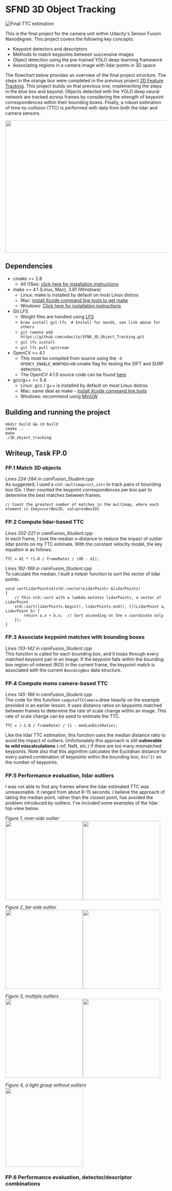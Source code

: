 # SFND 3D Object Tracking

![Final TTC estimation](results/ttc_estimation.png)

This is the final project for the camera unit within Udacity's Sensor Fusion Nanodegree. This project covers the following key concepts:
- Keypoint detectors and descriptors
- Methods to match keypoints between successive images
- Object detection using the pre-trained YOLO deep-learning framework
- Associating regions in a camera image with lidar points in 3D space

The flowchart below provides an overview of the final project structure. The steps in the orange box were completed in the previous project [2D Feature Tracking](https://github.com/walkerbrown/sfnd-camera-2d). This project builds on that previous one, implementing the steps in the blue box and beyond. Objects detected with the YOLO deep neural network are tracked across frames by considering the strength of keypoint correspondences within their bounding boxes. Finally, a robust estimation of time-to-collision (TTC) is performed with data from both the lidar and camera sensors.

<img src="images/course_code_structure.png" width="779" height="414" />

## Dependencies
* cmake >= 2.8
  * All OSes: [click here for installation instructions](https://cmake.org/install/)
* make >= 4.1 (Linux, Mac), 3.81 (Windows)
  * Linux: make is installed by default on most Linux distros
  * Mac: [install Xcode command line tools to get make](https://developer.apple.com/xcode/features/)
  * Windows: [Click here for installation instructions](http://gnuwin32.sourceforge.net/packages/make.htm)
* Git LFS
  * Weight files are handled using [LFS](https://git-lfs.github.com/)
  * `brew install git-lfs  # Install for macOS, see link above for others`
  * `git remote add https://github.com/udacity/SFND_3D_Object_Tracking.git`
  * `git lfs install`
  * `git lfs pull upstream`
* OpenCV >= 4.1
  * This must be compiled from source using the `-D OPENCV_ENABLE_NONFREE=ON` cmake flag for testing the SIFT and SURF detectors.
  * The OpenCV 4.1.0 source code can be found [here](https://github.com/opencv/opencv/tree/4.1.0)
* gcc/g++ >= 5.4
  * Linux: gcc / g++ is installed by default on most Linux distros
  * Mac: same deal as make - [install Xcode command line tools](https://developer.apple.com/xcode/features/)
  * Windows: recommend using [MinGW](http://www.mingw.org/)

## Building and running the project
```
mkdir build && cd build
cmake ..
make
./3D_object_tracking
```

## Writeup, Task FP.0

### FP.1 Match 3D objects
_Lines 224-284 in camFusion_Student.cpp_  
As suggested, I used a `std::multimap<int,int>` to track pairs of bounding box IDs. I then counted the keypoint correspondences per box pair to determine the best matches between frames.
```
// Count the greatest number of matches in the multimap, where each element is {key=currBoxID, val=prevBoxID}
```

### FP.2 Compute lidar-based TTC
_Lines 202-221 in camFusion_Student.cpp_  
In each frame, I took the median x-distance to reduce the impact of outlier lidar points on my TTC estimate. With the constant velocity model, the key equation is as follows.
```
TTC = d1 * (1.0 / frameRate) / (d0 - d1);
```

_Lines 192-199 in camFusion_Student.cpp_  
To calculate the median, I built a helper function to sort the vector of lidar points.
```
void sortLidarPointsX(std::vector<LidarPoint> &lidarPoints)
{
    // This std::sort with a lambda mutates lidarPoints, a vector of LidarPoint
    std::sort(lidarPoints.begin(), lidarPoints.end(), [](LidarPoint a, LidarPoint b) {
        return a.x < b.x;  // Sort ascending on the x coordinate only
    });
}
```

### FP.3 Associate keypoint matches with bounding boxes
_Lines 133-142 in camFusion_Student.cpp_  
This function is called for each bounding box, and it loops through every matched keypoint pair in an image. If the keypoint falls within the bounding box region-of-interest (ROI) in the current frame, the keypoint match is associated with the current `BoundingBox` data structure.

### FP.4 Compute mono camera-based TTC
_Lines 145-189 in camFusion_Student.cpp_  
The code for this function `computeTTCCamera` drew heavily on the example provided in an earlier lesson. It uses distance ratios on keypoints matched between frames to determine the rate of scale change within an image. This rate of scale change can be used to estimate the TTC.
```
TTC = (-1.0 / frameRate) / (1 - medianDistRatio);
```
Like the lidar TTC estimation, this function uses the median distance ratio to avoid the impact of outliers. Unfortunately this approach is still **vulnerable to wild miscalculations** (-inf, NaN, etc.) if there are too many mismatched keypoints. Note also that this algorithm calculates the Euclidean distance for every paired combination of keypoints within the bounding box, `O(n^2)` on the number of keypoints.

### FP.5 Performance evaluation, lidar outliers
I was not able to find any frames where the lidar estimated TTC was unreasonable. It ranged from about 8-15 seconds. I believe the approach of taking the median point, rather than the closest point, has avoided the problem introduced by outliers. I've included some examples of the lidar top-view below.

_Figure 1, near-side outlier_  
<img src="results/3d-objects_outliers-1.png" width="242" height="247" /><img src="results/lidar-topview_outliers-1.png" width="242" height="247" />

_Figure 2, far-side outlier_  
<img src="results/3d-objects_outliers-2.png" width="242" height="247" /><img src="results/lidar-topview_outliers-2.png" width="242" height="247" />

_Figure 3, multiple outliers_  
<img src="results/3d-objects_outliers-3.png" width="242" height="247" /><img src="results/lidar-topview_outliers-3.png" width="242" height="247" />

_Figure 4, a tight group without outliers_  
<img src="results/3d-objects_outliers-none.png" width="242" height="247" />

### FP.6 Performance evaluation, detector/descriptor combinations
